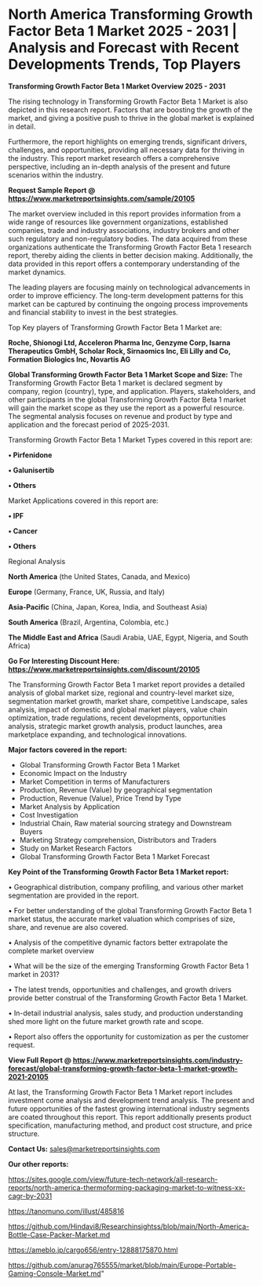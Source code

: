 # North America Transforming Growth Factor Beta 1 Market 2025 - 2031 | Analysis and Forecast with Recent Developments Trends, Top Players

<Strong> Transforming Growth Factor Beta 1 Market Overview 2025 - 2031</strong>

The rising technology in Transforming Growth Factor Beta 1 Market is also depicted in this research report. Factors that are boosting the growth of the market, and giving a positive push to thrive in the global market is explained in detail.

Furthermore, the report highlights on emerging trends, significant drivers, challenges, and opportunities, providing all necessary data for thriving in the industry. This report market research offers a comprehensive perspective, including an in-depth analysis of the present and future scenarios within the industry.

<strong>Request Sample Report @ <a href=https://www.marketreportsinsights.com/sample/20105>https://www.marketreportsinsights.com/sample/20105</a></strong>

The market overview included in this report provides information from a wide range of resources like government organizations, established companies, trade and industry associations, industry brokers and other such regulatory and non-regulatory bodies. The data acquired from these organizations authenticate the Transforming Growth Factor Beta 1 research report, thereby aiding the clients in better decision making. Additionally, the data provided in this report offers a contemporary understanding of the market dynamics.

The leading players are focusing mainly on technological advancements in order to improve efficiency. The long-term development patterns for this market can be captured by continuing the ongoing process improvements and financial stability to invest in the best strategies.

Top Key players of Transforming Growth Factor Beta 1 Market are:

<strong>Roche, Shionogi Ltd, Acceleron Pharma Inc, Genzyme Corp, Isarna Therapeutics GmbH, Scholar Rock, Sirnaomics Inc, Eli Lilly and Co, Formation Biologics Inc, Novartis AG</strong>

<strong><b>Global Transforming Growth Factor Beta 1 Market Scope and Size:</b></strong>
The Transforming Growth Factor Beta 1 market is declared segment by company, region (country), type, and application. Players, stakeholders, and other participants in the global Transforming Growth Factor Beta 1 market will gain the market scope as they use the report as a powerful resource. The segmental analysis focuses on revenue and product by type and application and the forecast period of 2025-2031.

Transforming Growth Factor Beta 1 Market Types covered in this report are:

<strong>• Pirfenidone

• Galunisertib

• Others</strong>

Market Applications covered in this report are:

<strong>• IPF

• Cancer

• Others</strong> 

Regional Analysis

<strong>North America</strong> (the United States, Canada, and Mexico)

<strong>Europe</strong> (Germany, France, UK, Russia, and Italy)

<strong>Asia-Pacific</strong> (China, Japan, Korea, India, and Southeast Asia)

<strong>South America</strong> (Brazil, Argentina, Colombia, etc.)

<strong>The Middle East and Africa</strong> (Saudi Arabia, UAE, Egypt, Nigeria, and South Africa)

<strong>Go For Interesting Discount Here: <a href=https://www.marketreportsinsights.com/discount/20105>https://www.marketreportsinsights.com/discount/20105</a></strong>

The Transforming Growth Factor Beta 1 market report provides a detailed analysis of global market size, regional and country-level market size, segmentation market growth, market share, competitive Landscape, sales analysis, impact of domestic and global market players, value chain optimization, trade regulations, recent developments, opportunities analysis, strategic market growth analysis, product launches, area marketplace expanding, and technological innovations.

<strong><b>Major factors covered in the report:</b></strong>
<ul>
  <li>Global Transforming Growth Factor Beta 1 Market </li>
  <li>Economic Impact on the Industry</li>
  <li>Market Competition in terms of Manufacturers</li>
  <li>Production, Revenue (Value) by geographical segmentation</li>
  <li>Production, Revenue (Value), Price Trend by Type</li>
  <li>Market Analysis by Application</li>
  <li>Cost Investigation</li>
  <li>Industrial Chain, Raw material sourcing strategy and Downstream Buyers</li>
  <li>Marketing Strategy comprehension, Distributors and Traders</li>
  <li>Study on Market Research Factors</li>
  <li>Global Transforming Growth Factor Beta 1 Market Forecast</li>
</ul>

<strong><b>Key Point of the Transforming Growth Factor Beta 1 Market report:</b></strong>

• Geographical distribution, company profiling, and various other market segmentation are provided in the report.

• For better understanding of the global Transforming Growth Factor Beta 1 market status, the accurate market valuation which comprises of size, share, and revenue are also covered.

• Analysis of the competitive dynamic factors better extrapolate the complete market overview

• What will be the size of the emerging Transforming Growth Factor Beta 1 market in 2031?

• The latest trends, opportunities and challenges, and growth drivers provide better construal of the Transforming Growth Factor Beta 1 Market.

• In-detail industrial analysis, sales study, and production understanding shed more light on the future market growth rate and scope.

• Report also offers the opportunity for customization as per the customer request.

<strong><b>View Full Report @ <a href=https://www.marketreportsinsights.com/industry-forecast/global-transforming-growth-factor-beta-1-market-growth-2021-20105>https://www.marketreportsinsights.com/industry-forecast/global-transforming-growth-factor-beta-1-market-growth-2021-20105</a></b></strong>


At last, the Transforming Growth Factor Beta 1 Market report includes investment come analysis and development trend analysis. The present and future opportunities of the fastest growing international industry segments are coated throughout this report. This report additionally presents product specification, manufacturing method, and product cost structure, and price structure.

<strong>Contact Us:</strong>
sales@marketreportsinsights.com

<strong>Our other reports:</strong>

<a href=https://sites.google.com/view/future-tech-network/all-research-reports/north-america-thermoforming-packaging-market-to-witness-xx-cagr-by-2031>https://sites.google.com/view/future-tech-network/all-research-reports/north-america-thermoforming-packaging-market-to-witness-xx-cagr-by-2031</a>

<a href=https://tanomuno.com/illust/485816>https://tanomuno.com/illust/485816</a>

<a href=https://github.com/Hindavi8/Researchinsightss/blob/main/North-America-Bottle-Case-Packer-Market.md>https://github.com/Hindavi8/Researchinsightss/blob/main/North-America-Bottle-Case-Packer-Market.md</a>

<a href=https://ameblo.jp/cargo656/entry-12888175870.html>https://ameblo.jp/cargo656/entry-12888175870.html</a>

<a href=https://github.com/anurag765555/market/blob/main/Europe-Portable-Gaming-Console-Market.md>https://github.com/anurag765555/market/blob/main/Europe-Portable-Gaming-Console-Market.md</a>"
